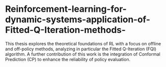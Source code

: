 # Reinforcement-learning-for-dynamic-systems-application-of-Fitted-Q-Iteration-methods-
This thesis explores the theoretical foundations of RL with a focus on offline and off-policy methods, analyzing in particular the Fitted Q-Iteration (FQI) algorithm. A further contribution of this work is the integration of Conformal Prediction (CP) to enhance the reliability of policy evaluation. 
